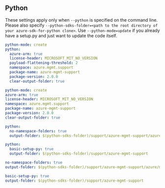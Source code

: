 ## Python

These settings apply only when `--python` is specified on the command line.
Please also specify `--python-sdks-folder=<path to the root directory of your azure-sdk-for-python clone>`.
Use `--python-mode=update` if you already have a setup.py and just want to update the code itself.

``` yaml $(python) && !$(track2)
python-mode: create
python:
  azure-arm: true
  license-header: MICROSOFT_MIT_NO_VERSION
  payload-flattening-threshold: 2
  namespace: azure.mgmt.support
  package-name: azure-mgmt-support
  package-version: 2.0.0
  clear-output-folder: true
```
``` yaml $(python) && $(track2)
python-mode: create
azure-arm: true
license-header: MICROSOFT_MIT_NO_VERSION
namespace: azure.mgmt.support
package-name: azure-mgmt-support
package-version: 2.0.0
clear-output-folder: true
```
``` yaml $(python) && $(python-mode) == 'update' && !$(track2)
python:
  no-namespace-folders: true
  output-folder: $(python-sdks-folder)/support/azure-mgmt-support/azure/mgmt/support
```
``` yaml $(python) && $(python-mode) == 'create' && !$(track2)
python:
  basic-setup-py: true
  output-folder: $(python-sdks-folder)/support/azure-mgmt-support
```
``` yaml $(python) && $(python-mode) == 'update' && $(track2)
no-namespace-folders: true
output-folder: $(python-sdks-folder)/support/azure-mgmt-support/azure/mgmt/support
```
``` yaml $(python) && $(python-mode) == 'create' && $(track2)
basic-setup-py: true
output-folder: $(python-sdks-folder)/support/azure-mgmt-support
```
